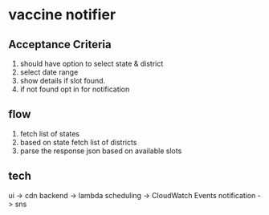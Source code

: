 # vaccine notifier

## Acceptance Criteria

1. should have option to select state & district
2. select date range
3. show details if slot found.
4. if not found opt in for notification

## flow

1. fetch list of states
2. based on state fetch list of districts
3. parse the response json based on available slots

## tech

ui -> cdn
backend -> lambda
scheduling -> CloudWatch Events
notification -> sns
